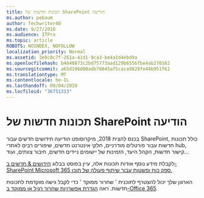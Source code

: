 ```yaml
---
title: תכונות חדשות של SharePoint הודיעה
ms.author: pebaum
author: Techwriter40
ms.date: 9/27/2018
ms.audience: ITPro
ms.topic: article
ROBOTS: NOINDEX, NOFOLLOW
localization_priority: Normal
ms.assetid: 3e0c8c7f-261a-41d1-9ca3-be4a1d4ebd9a
ms.openlocfilehash: b4640873c2bd75773aad129b6556fbe4ab270162
ms.sourcegitcommit: a65d196d00adb70045af5caca9828fe44b951f61
ms.translationtype: MT
ms.contentlocale: he-IL
ms.lasthandoff: 09/04/2019
ms.locfileid: "36751313"
---
```

# <a name="sharepoint-new-features-announced"></a>תכונות חדשות של SharePoint הודיעה

בכנס להצית 2018, מיקרוסופט הודיעה חידושים חדשים עבור SharePoint, כולל תכונות חדשות עבור פורטלים מודרניים, חלקי אינטרנט חדשים, שיפורים רבים לאתרי hub, קישור חדשות, הקהל היעד, הזמינות של יישומים ניידים חדשים, חיבור צוותים, ועוד...
  
לקבלת מידע נוסף אודות תכונות אלה, עיין בפוסט בבלוג [חידושים &amp; חדשים ב-SharePoint Microsoft 365 ספק כוח ופשטות עבור שיתוף פעולה של תוכן.](https://go.microsoft.com/fwlink/?linkid=2026502)
  
הארגון שלך יכול להצטרף לתוכנית ' שחרור ממוקד ' כדי לקבל גישה מוקדמת לתכונות חדשות. ראה [הגדרת אפשרויות שחרור רגיל או ממוקד ב-Office 365](https://docs.microsoft.com/office365/admin/manage/release-options-in-office-365).
